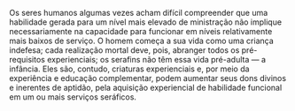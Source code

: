 ﻿Os seres humanos algumas vezes acham difícil compreender que uma habilidade gerada para um nível mais elevado de ministração não implique necessariamente na capacidade para funcionar em níveis relativamente mais baixos de serviço. O homem começa a sua vida como uma criança indefesa; cada realização mortal deve, pois, abranger todos os pré-requisitos experienciais; os serafins não têm essa vida pré-adulta — a infância. Eles são, contudo, criaturas experienciais e, por meio da experiência e educação complementar, podem aumentar seus dons divinos e inerentes de aptidão, pela aquisição experiencial de habilidade funcional em um ou mais serviços seráficos.